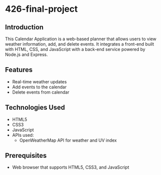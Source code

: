 # 426-final-project

## Introduction
This Calendar Application is a web-based planner that allows users to view weather information, add, and delete events. It integrates a front-end built with HTML, CSS, and JavaScript with a back-end service powered by Node.js and Express.

## Features
- Real-time weather updates
- Add events to the calendar
- Delete events from calendar

## Technologies Used
- HTML5
- CSS3
- JavaScript
- APIs used:
  - OpenWeatherMap API for weather and UV index

## Prerequisites
- Web browser that supports HTML5, CSS3, and JavaScript